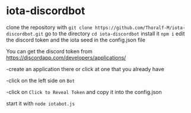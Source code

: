 # iota-discordbot

clone the repository with `git clone https://github.com/Thoralf-M/iota-discordbot.git`
go to the directory `cd iota-discordbot`
install it `npm i`
edit the discord token and the iota seed in the config.json file

You can get the discord token from <https://discordapp.com/developers/applications/> 

-create an application there or click at one that you already have

-click on the left side on `Bot`

-click on `Click to Reveal Token` and copy it into the config.json


start it with `node iotabot.js`
